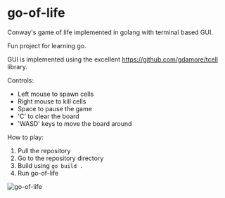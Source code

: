 # go-of-life

Conway's game of life implemented in golang with terminal based GUI.

Fun project for learning go.

GUI is implemented using the excellent https://github.com/gdamore/tcell library.

Controls:
* Left mouse to spawn cells
* Right mouse to kill cells
* Space to pause the game
* 'C' to clear the board
* 'WASD' keys to move the board around

How to play:
1. Pull the repository
2. Go to the repository directory
3. Build using `go build .`
4. Run go-of-life


![go-of-life](https://user-images.githubusercontent.com/44703928/144926008-ddc04cd4-f68e-4df3-879c-3cd96b6b0774.gif)

